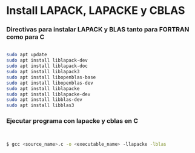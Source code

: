 # Install LAPACK, LAPACKE y CBLAS

### Directivas para instalar LAPACK y BLAS tanto para FORTRAN como para C
```bash

sudo apt update 
sudo apt install liblapack-dev
sudo apt install liblapack-doc 
sudo apt install liblapack3 
sudo apt install libopenblas-base 
sudo apt install libopenblas-dev 
sudo apt install liblapacke
sudo apt install liblapacke-dev 
sudo apt install libblas-dev
sudo apt install libblas3

```

### Ejecutar programa con lapacke y cblas en C

```bash


$ gcc <source_name>.c -o <executable_name> -llapacke -lblas


```
